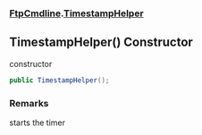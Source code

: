 ### [FtpCmdline](FtpCmdline.md 'FtpCmdline').[TimestampHelper](TimestampHelper.md 'FtpCmdline.TimestampHelper')

## TimestampHelper() Constructor

constructor

```csharp
public TimestampHelper();
```

### Remarks
starts the timer